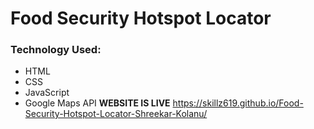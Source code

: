 # Food Security Hotspot Locator

### Technology Used:
   - HTML
   - CSS
   - JavaScript
   - Google Maps API
**WEBSITE IS LIVE**
https://skillz619.github.io/Food-Security-Hotspot-Locator-Shreekar-Kolanu/

